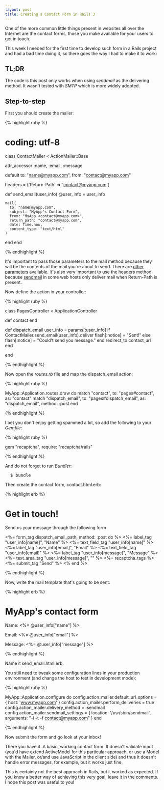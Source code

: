 ```yaml
---
layout: post
title: Creating a Contact Form in Rails 3
---
```


<span class="drops">O</span>ne of the more common little things present in websites all over the Internet are the contact forms, those you make available for your users to get in touch.

This week I needed for the first time to develop such form in a Rails project and had a bad time doing it, so there goes the way I had to make it to work:

TL;DR
-----

The code is this post only works when using _sendmail_ as the delivering method. It wasn't tested with _SMTP_ which is more widely adopted.

Step-to-step
------------

First you should create the mailer:

{% highlight ruby %}

# coding: utf-8
class ContactMailer < ActionMailer::Base

  attr_accessor :name, :email, :message

  default to: "name@myapp.com",
          from: "contact@myapp.com"

  headers = {'Return-Path' => 'contact@myapp.com'}

  def send_email(user_info)
    @user_info = user_info

    mail(
      to: "name@myapp.com",
      subject: "MyApp's Contact Form",
      from: "MyApp <contact@myapp.com>",
      return_path: "contact@myapp.com",
      date: Time.now,
      content_type: "text/html"
    )
  end
end

{% endhighlight %}

It's important to pass those parameters to the <span class="small_code">mail</span> method because they will be the contents of the mail you're about to send. There are [other parameters] available. It's also very important to use the <span class="small_code">headers</span> method because [sendmail] in some web hosts only deliver mail when <span class="small_code">Return-Path</span> is present.

Now define the action in your controller:

{% highlight ruby %}

class PagesController < ApplicationController

  def contact
  end

  def dispatch_email
    user_info = params[:user_info]
    if ContactMailer.send_email(user_info).deliver
      flash[:notice] = "Sent!"
    else
      flash[:notice] = "Could't send you message."
    end
    redirect_to contact_url
  end

end

{% endhighlight %}

Now open the _routes.rb_ file and map the <span class="small_code">dispatch_email</span> action:

{% highlight ruby %}

MyApp::Application.routes.draw do
  match "contact", to: "pages#contact", as: "contact"
  match "dispatch_email", to: "pages#dispatch_email", 
  as: "dispatch_email", method: :post
end

{% endhighlight %}

I bet you don't enjoy getting spammed a lot, so add the following to your _Gemfile_:

{% highlight ruby %}

gem "recaptcha", require: "recaptcha/rails"

{% endhighlight %}

And do not forget to run _Bundler_:

<pre class="terminal">
  $ bundle
</pre>

Then create the contact form, <span class="small_code">contact.html.erb</span>:

{% highlight erb %}

<h1>Get in touch!</h1>
<p>Send us your message through the following form</p>

<%= form_tag dispatch_email_path, method: :post do %>
  <%= label_tag "user_info[name]", "Name" %>
  <%= text_field_tag "user_info[name]" %>
  <%= label_tag "user_info[email]", "Email" %>
  <%= text_field_tag "user_info[email]" %>
  <%= label_tag "user_info[message]", "Message" %>
  <%= text_area_tag "user_info[message]", "" %>
  <%= recaptcha_tags %>
  <%= submit_tag "Send" %>
<% end %>

{% endhighlight %}


Now, write the mail template that's going to be sent:

{% highlight erb %}

<h1>MyApp's contact form</h1>

<p>Name: <%= @user_info["name"] %></p>
<p>Email: <%= @user_info["email"] %></p>
<p>Message: <%= @user_info["message"] %></p>

{% endhighlight %}

Name it <span class="small_code">send_email.html.erb</span>. 

You still need to tweak some configuration lines in your production environment (and change the host to test in development mode):

{% highlight ruby %}

MyApp::Application.configure do
  config.action_mailer.default_url_options = {
    host: 'www.myapp.com'
  }
  config.action_mailer.perform_deliveries = true
  config.action_mailer.delivery_method = :sendmail
  config.action_mailer.sendmail_settings = {
    location: '/usr/sbin/sendmail',
    arguments: "-i -t -f contact@myapp.com"
  }
end

{% endhighlight %}

Now submit the form and go look at your inbox!

There you have it. A basic, working contact form. It doesn't validate input (you'd have extend ActiveModel for this particular approach, or use a Model with the Mailer, or/and use JavaScript in the client side) and thus it doesn't handle error messages, for example, but it works just fine.

This is <s>certainly</s> not the best approach in Rails, but it worked as expected. If you know a better way of achieving this very goal, leave it in the comments. I hope this post was useful to you!

[sendmail]:http://www.sendmail.com/sm/open_source/
[other parameters]: http://api.rubyonrails.org/classes/ActionMailer/Base.html
